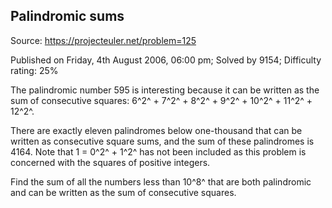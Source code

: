Palindromic sums
----------------

Source: https://projecteuler.net/problem=125

Published on Friday, 4th August 2006, 06:00 pm; Solved by 9154;
Difficulty rating: 25%

The palindromic number 595 is interesting because it can be written as
the sum of consecutive squares: 6^2^ + 7^2^ + 8^2^ + 9^2^ + 10^2^ +
11^2^ + 12^2^.

There are exactly eleven palindromes below one-thousand that can be
written as consecutive square sums, and the sum of these palindromes is
4164. Note that 1 = 0^2^ + 1^2^ has not been included as this problem is
concerned with the squares of positive integers.

Find the sum of all the numbers less than 10^8^ that are both
palindromic and can be written as the sum of consecutive squares.
